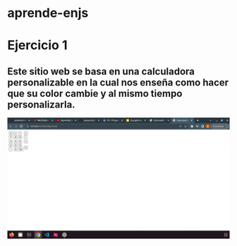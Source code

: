 # aprende-enjs
# Ejercicio 1
## Este sitio web se basa en una calculadora personalizable en la cual nos enseña como hacer que su color cambie y al mismo tiempo personalizarla.
![Calculadora](img/foto1.png "Calculadora")